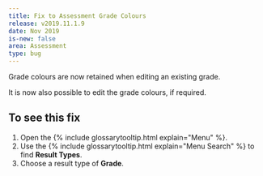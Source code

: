 ```yaml
---
title: Fix to Assessment Grade Colours
release: v2019.11.1.9
date: Nov 2019
is-new: false
area: Assessment
type: bug
---
```


Grade colours are now retained when editing an existing grade.

It is now also possible to edit the grade colours, if required.

## To see this fix

1. Open the {% include glossarytooltip.html explain="Menu" %}.
2. Use the {% include glossarytooltip.html explain="Menu Search" %} to find **Result Types**.
3. Choose a result type of **Grade**.
